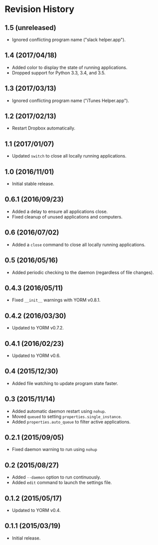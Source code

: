 # Revision History

## 1.5 (unreleased)

- Ignored conflicting program name ("slack helper.app").

## 1.4 (2017/04/18)

- Added color to display the state of running applications.
- Dropped support for Python 3.3, 3.4, and 3.5.

## 1.3 (2017/03/13)

- Ignored conflicting program name ("iTunes Helper.app").

## 1.2 (2017/02/13)

- Restart Dropbox automatically.

## 1.1 (2017/01/07)

- Updated `switch` to close all locally running applications.

## 1.0 (2016/11/01)

- Initial stable release.

## 0.6.1 (2016/09/23)

- Added a delay to ensure all applications close.
- Fixed cleanup of unused applications and computers.

## 0.6 (2016/07/02)

- Added a `close` command to close all locally running applications.

## 0.5 (2016/05/16)

- Added periodic checking to the daemon (regardless of file changes).

## 0.4.3 (2016/05/11)

- Fixed `__init__` warnings with YORM v0.8.1.

## 0.4.2 (2016/03/30)

- Updated to YORM v0.7.2.

## 0.4.1 (2016/02/23)

- Updated to YORM v0.6.

## 0.4 (2015/12/30)

- Added file watching to update program state faster.

## 0.3 (2015/11/14)

- Added automatic daemon restart using `nohup`.
- Moved `queued` to setting `properties.single_instance`.
- Added `properties.auto_queue` to filter active applications.

## 0.2.1 (2015/09/05)

- Fixed daemon warning to run using `nohup`

## 0.2 (2015/08/27)

- Added `--daemon` option to run continuously.
- Added `edit` command to launch the settings file.

## 0.1.2 (2015/05/17)

- Updated to YORM v0.4.

## 0.1.1 (2015/03/19)

 - Initial release.
